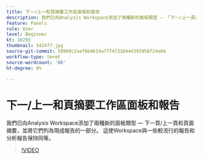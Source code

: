 ```yaml
---
title: 下一/上一和頁摘要工作區面板和報告
description: 我們已向Analysis Workspace添加了兩種新的面板類型 — 「下一/上一頁」和「頁面摘要」，並將它們列為現成報告的一部分。 這些帶……（說明應介於60到160個字元之間）
feature: Panels
role: User
level: Beginner
kt: 10293
thumbnail: 342477.jpg
source-git-commit: 58969c2aaf8b8614a77f4f310444393958f24e04
workflow-type: tm+mt
source-wordcount: '86'
ht-degree: 0%

---
```



# 下一/上一和頁摘要工作區面板和報告

我們已向Analysis Workspace添加了兩種新的面板類型 — 下一頁/上一頁和頁面摘要，並將它們列為現成報告的一部分。 這使Workspace與一些較流行的報告和分析報告保持同等。

>[!VIDEO](https://video.tv.adobe.com/v/342477/?quality=12&learn=on)
